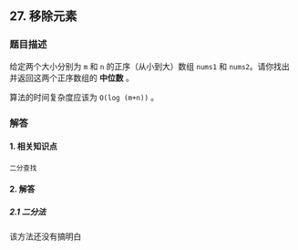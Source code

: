 ## 27. 移除元素

### 题目描述

给定两个大小分别为 `m` 和 `n` 的正序（从小到大）数组 `nums1` 和 `nums2`。请你找出并返回这两个正序数组的 **中位数** 。

算法的时间复杂度应该为 `O(log (m+n))` 。

### 解答

#### 1. 相关知识点

`二分查找`

#### 2. 解答

##### 2.1 二分法

该方法还没有搞明白